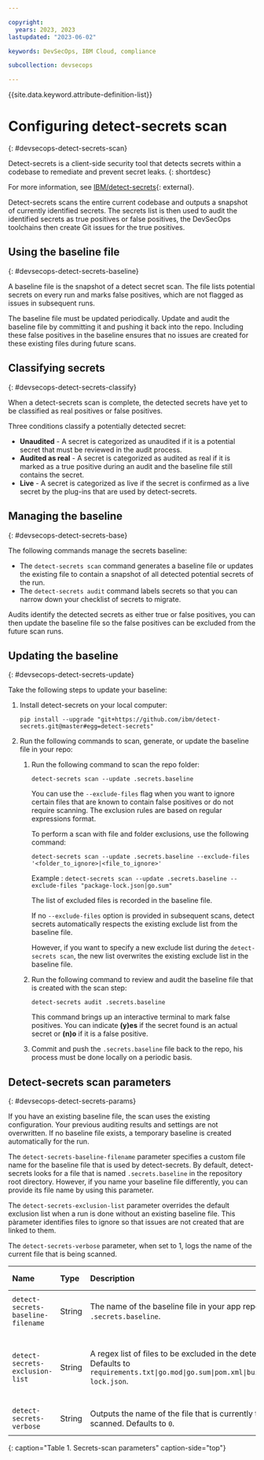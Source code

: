```yaml
---

copyright:
  years: 2023, 2023
lastupdated: "2023-06-02"

keywords: DevSecOps, IBM Cloud, compliance

subcollection: devsecops

---
```


{{site.data.keyword.attribute-definition-list}}

# Configuring detect-secrets scan
{: #devsecops-detect-secrets-scan}

Detect-secrets is a client-side security tool that detects secrets within a codebase to remediate and prevent secret leaks.
{: shortdesc}

For more information, see [IBM/detect-secrets](https://github.com/IBM/detect-secrets){: external}.

Detect-secrets scans the entire current codebase and outputs a snapshot of currently identified secrets. The secrets list is then used to audit the identified secrets as true positives or false positives, the DevSecOps toolchains then create Git issues for the true positives.


## Using the baseline file
{: #devsecops-detect-secrets-baseline}

A baseline file is the snapshot of a detect secret scan. The file lists potential secrets on every run and marks false positives, which are not flagged as issues in subsequent runs.

The baseline file must be updated periodically. Update and audit the baseline file by committing it and pushing it back into the repo. Including these false positives in the baseline ensures that no issues are created for these existing files during future scans.

## Classifying secrets
{: #devsecops-detect-secrets-classify}

When a detect-secrets scan is complete, the detected secrets have yet to be classified as real positives or false positives. 

Three conditions classify a potentially detected secret:

* **Unaudited** - A secret is categorized as unaudited if it is a potential secret that must be reviewed in the audit process.
* **Audited as real** - A secret is categorized as audited as real if it is marked as a true positive during an audit and the baseline file still contains the secret.
* **Live** - A secret is categorized as live if the secret is confirmed as a live secret by the plug-ins that are used by detect-secrets.

## Managing the baseline
{: #devsecops-detect-secrets-base}

The following commands manage the secrets baseline:

* The `detect-secrets scan` command generates a baseline file or updates the existing file to contain a snapshot of all detected potential secrets of the run. 
* The `detect-secrets audit` command labels secrets so that you can narrow down your checklist of secrets to migrate.

Audits identify the detected secrets as either true or false positives, you can then update the baseline file so the false positives can be excluded from the future scan runs.

## Updating the baseline
{: #devsecops-detect-secrets-update}

Take the following steps to update your baseline:

1. Install detect-secrets on your local computer:

   `pip install --upgrade "git+https://github.com/ibm/detect-secrets.git@master#egg=detect-secrets"`

1. Run the following commands to scan, generate, or update the baseline file in your repo:

   1. Run the following command to scan the repo folder:

      `detect-secrets scan --update .secrets.baseline`

      You can use the `--exclude-files` flag when you want to ignore certain files that are known to contain false positives or do not require scanning. The exclusion rules are based on regular expressions format.

      To perform a scan with file and folder exclusions, use the following command:

      `detect-secrets scan --update .secrets.baseline --exclude-files '<folder_to_ignore>|<file_to_ignore>'`

      Example : `detect-secrets scan --update .secrets.baseline --exclude-files "package-lock.json|go.sum"`

      The list of excluded files is recorded in the baseline file. 
      
      If no `--exclude-files` option is provided in subsequent scans, detect secrets automatically respects the existing exclude list from the baseline file.
      
      However, if you want to specify a new exclude list during the `detect-secrets scan`, the new list overwrites the existing exclude list in the baseline file.


   1. Run the following command to review and audit the baseline file that is created with the scan step:

      `detect-secrets audit .secrets.baseline`

      This command brings up an interactive terminal to mark false positives. You can indicate **(y)es** if the secret found is an actual secret or **(n)o** if it is a false positive.

   1. Commit and push the `.secrets.baseline` file back to the repo, his process must be done locally on a periodic basis.


## Detect-secrets scan parameters
{: #devsecops-detect-secrets-params}

If you have an existing baseline file, the scan uses the existing configuration. Your previous auditing results and settings are not overwritten. If no baseline file exists, a temporary baseline is created automatically for the run.

The `detect-secrets-baseline-filename` parameter specifies a custom file name for the baseline file that is used by detect-secrets. By default, detect-secrets looks for a file that is named `.secrets.baseline` in the repository root directory. However, if you name your baseline file differently, you can provide its file name by using this parameter.

The `detect-secrets-exclusion-list` parameter overrides the default exclusion list when a run is done without an existing baseline file. This pàrameter identifies files to ignore so that issues are not created that are linked to them.

The `detect-secrets-verbose` parameter, when set to 1, logs the name of the current file that is being scanned.

|Name | Type |Description |Required or Optional |
|:----------|:---------|:------------------------------|:------------------|
| `detect-secrets-baseline-filename` | String |The name of the baseline file in your app repository. Defaults to `.secrets.baseline`. | Required if your baseline file is not the default name `.secrets.baseline`. |
| `detect-secrets-exclusion-list` | String | A regex list of files to be excluded in the detect-secrets scan. Defaults to `requirements.txt\|go.mod\|go.sum\|pom.xml\|build.gradle\|package-lock.json`. | Optional, This file list overrides the general exclusion list only when there is no `.secrets.baseline` file present. |
| `detect-secrets-verbose` | String | Outputs the name of the file that is currently that is being scanned. Defaults to `0`.  | Optional, Debug flag 0 - off, 1 - on. | 
{: caption="Table 1. Secrets-scan parameters" caption-side="top"}

